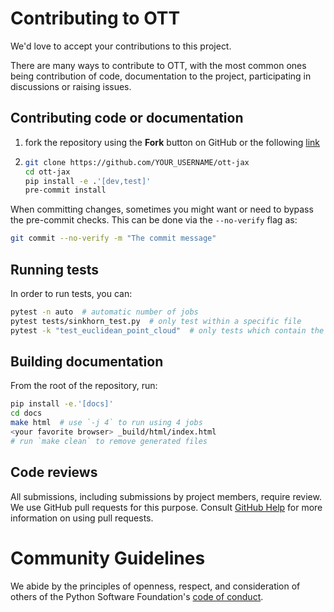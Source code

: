 # Contributing to OTT

We'd love to accept your contributions to this project.

There are many ways to contribute to OTT, with the most common ones being contribution of code, documentation
to the project, participating in discussions or raising issues.

## Contributing code or documentation
1. fork the repository using the **Fork** button on GitHub or the following
   [link](https://github.com/ott-jax/ott/fork)
2. ```bash
   git clone https://github.com/YOUR_USERNAME/ott-jax
   cd ott-jax
   pip install -e .'[dev,test]'
   pre-commit install
   ```

When committing changes, sometimes you might want or need to bypass the pre-commit checks. This can be
done via the ``--no-verify`` flag as:
```bash
git commit --no-verify -m "The commit message"
```

## Running tests
In order to run tests, you can:
```bash
pytest -n auto  # automatic number of jobs
pytest tests/sinkhorn_test.py  # only test within a specific file
pytest -k "test_euclidean_point_cloud"  # only tests which contain the expression
```

## Building documentation
From the root of the repository, run:
```bash
pip install -e.'[docs]'
cd docs
make html  # use `-j 4` to run using 4 jobs
<your favorite browser> _build/html/index.html
# run `make clean` to remove generated files
```

## Code reviews

All submissions, including submissions by project members, require review. We
use GitHub pull requests for this purpose. Consult
[GitHub Help](https://help.github.com/articles/about-pull-requests/) for more information on using pull requests.

# Community Guidelines
We abide by the principles of openness, respect, and consideration of others of the Python Software Foundation's
[code of conduct](https://www.python.org/psf/codeofconduct/).
